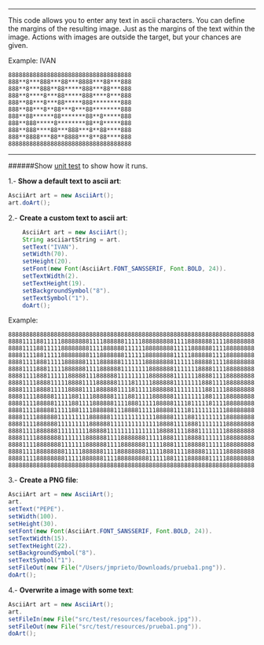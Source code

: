 ***
This code allows you to enter any text in ascii characters. You can define the margins of the resulting image. Just as the margins of the text within the image. Actions with images are outside the target, but your chances are given.

Example: IVAN

```
88888888888888888888888888888888888
888**8***888***88***8888***88***888
888**8***888**88*****888***88***888
888**8****8***88*****888****8***888
888**88***8***88*****888********888
888**88***8**88***8***88********888
888**88******88*******88**8*****888
888**888*****8********88**8*****888
888**888****88***888***8**88****888
888**8888***88**8888***8**88****888
88888888888888888888888888888888888
```
***

######Show [unit test](https://github.com/prietopa/ascii.art/blob/master/src/test/java/net/pp/jm/ascii/art/AsciiArtTest.java) to show how it runs.

1.- **Show a default text to ascii art**:
```java
AsciiArt art = new AsciiArt();
art.doArt();
```

2.- **Create a custom text to ascii art**:
```java
	AsciiArt art = new AsciiArt();
	String asciiartString = art.
	setText("IVAN").
	setWidth(70).
	setHeight(20).
	setFont(new Font(AsciiArt.FONT_SANSSERIF, Font.BOLD, 24)).
	setTextWidth(2).
	setTextHeight(19).
	setBackgroundSymbol("8").
	setTextSymbol("1").
	doArt();
```
Example:
```
8888888888888888888888888888888888888888888888888888888888888888888888
8888111188111118888888811118888881111188888888811118888888111188888888
8888111188111118888888811118888881111118888888811111888888111188888888
8888111188111118888888811188888881111118888888811111888888111188888888
8888111188811111888888111188888811111118888888811111188888111188888888
8888111188811111888888111188888811111111888888811111118888111188888888
8888111188811111188888111888888111111111888888811111118888111188888888
8888111188881111188881111888888111181111188888811111111888111188888888
8888111188881111188881111888888111181111188888811111111188111188888888
8888111188888111118811118888881111881111188888811111111188111188888888
8888111188888111118811118888881111888111118888811118111118111188888888
8888111188888111118811118888881118888111118888811118111111111188888888
8888111188888811111111188888811111111111118888811118811111111188888888
8888111188888811111111188888811111111111111888811118881111111188888888
8888111188888811111111188888111111111111111888811118881111111188888888
8888111188888881111111888888111188888881111188811118888111111188888888
8888111188888881111111888888111188888881111188811118888811111188888888
8888111188888888111118888881111888888881111188811118888811111188888888
8888111188888888111118888881111888888888111118811118888881111188888888
8888888888888888888888888888888888888888888888888888888888888888888888
```

3.- **Create a PNG file**:
```java
AsciiArt art = new AsciiArt();
art.
setText("PEPE").
setWidth(100).
setHeight(30).
setFont(new Font(AsciiArt.FONT_SANSSERIF, Font.BOLD, 24)).
setTextWidth(15).
setTextHeight(22).
setBackgroundSymbol("8").
setTextSymbol("1").
setFileOut(new File("/Users/jmprieto/Downloads/prueba1.png")).
doArt();
```
					
4.- **Overwrite a image with some text**:
```java
AsciiArt art = new AsciiArt();
art.
setFileIn(new File("src/test/resources/facebook.jpg")).
setFileOut(new File("src/test/resources/prueba1.png")).
doArt();
```
